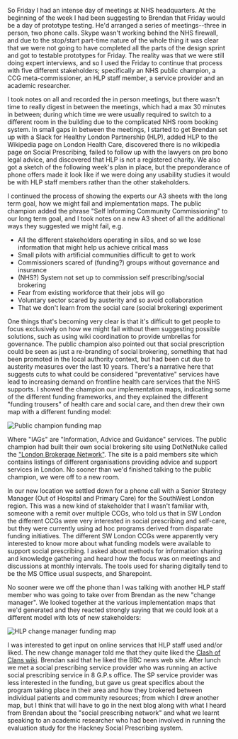 So Friday I had an intense day of meetings at NHS headquarters.  At the beginning of the week I had been suggesting to Brendan that Friday would be a day of prototype testing.  He'd arranged a series of meetings--three in person, two phone calls.  Skype wasn't working behind the NHS firewall, and due to the stop/start part-time nature of the whole thing it was clear that we were not going to have completed all the parts of the design sprint and got to testable prototypes for Friday.  The reality was that we were still doing expert interviews, and so I used the Friday to continue that process with five different stakeholders; specifically an NHS public champion, a CCG meta-commissioner, an HLP staff member, a service provider and an academic researcher.

I took notes on all and recorded the in person meetings, but there wasn't time to really digest in between the meetings, which had a max 30 minutes in between; during which time we were usually required to switch to a different room in the building due to the complicated NHS room booking system.  In small gaps in between the meetings, I started to get Brendan set up with a Slack for Healthy London Partnership (HLP), added HLP to the Wikipedia page on London Health Care, discovered there is no wikipedia page on Social Prescribing, failed to follow up with the lawyers on pro bono legal advice, and discovered that HLP is not a registered charity.  We also got a sketch of the following week's plan in place, but the preponderance of phone offers made it look like if we were doing any usability studies it would be with HLP staff members rather than the other stakeholders.

I continued the process of showing the experts our A3 sheets with the long term goal, how we might fail and implementation maps.  The public champion added the phrase "Self Informing Community Commissioning" to our long term goal, and I took notes on a new A3 sheet of all the additional ways they suggested we might fail, e.g.

* All the different stakeholders operating in silos, and so we lose information that might help us achieve critical mass
* Small pilots with artificial communities difficult to get to work
* Commissioners scared of (funding?) groups without governance and insurance
* (NHS?) System not set up to commission self prescribing/social brokering
* Fear from existing workforce that their jobs will go
* Voluntary sector scared by austerity and so avoid collaboration
* That we don't learn from the social care (social brokering) experiment

One things that's becoming very clear is that it's difficult to get people to focus exclusively on how we might fail without them suggesting possible solutions, such as using wiki coordination to provide umbrellas for governance.  The public champion also pointed out that social prescription could be seen as just a re-branding of social brokering, something that had been promoted in the local authority context, but had been cut due to austerity measures over the last 10 years.  There's a narrative here that suggests cuts to what could be considered "preventative" services have lead to increasing demand on frontline health care services that the NHS supports.  I showed the champion our implementation maps, indicating some of the different funding frameworks, and they explained the different "funding trousers" of health care and social care, and then drew their own map with a different funding model:

![Public champion funding map](https://www.dropbox.com/s/8nq3xdyv9027kaw/PublicChampion-map.JPG?dl=1)

Where "IAGs" are "Information, Advice and Guidance" services.  The public champion had built their own social brokering site using DotNetNuke called the ["London Brokerage Network"](http://www.londonbrokeragenetwork.com/).  The site is a paid members site which contains listings of different organisations providing advice and support services in London.  No sooner than we'd finished talking to the public champion, we were off to a new room.

In our new location we settled down for a phone call with a Senior Strategy Manager (Out of Hospital and Primary Care) for the SouthWest London region.  This was a new kind of stakeholder that I wasn't familiar with, someone with a remit over multiple CCGs, who told us that in SW London the different CCGs were very interested in social prescribing and self-care, but they were currently using ad hoc programs derived from disparate funding initiatives.  The different SW London CCGs were apparently very interested to know more about what funding models were available to support social prescribing.  I asked about methods for information sharing and knowledge gathering and heard how the focus was on meetings and discussions at monthly intervals.  The tools used for sharing digitally tend to be the MS Office usual suspects, and Sharepoint.

No sooner were we off the phone than I was talking with another HLP staff member who was going to take over from Brendan as the new "change manager".  We looked together at the various implementation maps that we'd generated and they reacted strongly saying that we could look at a different model with lots of new stakeholders:

![HLP change manager funding map](https://www.dropbox.com/s/167lb2jnu59vbig/HLP-change-manager-map.JPG?dl=1)

I was interested to get input on online services that HLP staff used and/or liked.  The new change manager told me that they quite liked the [Clash of Clans wiki](http://clashofclans.wikia.com/wiki/Clash_of_Clans_Wiki).  Brendan said that he liked the BBC news web site.  After lunch we met a social prescribing service provider who was running an active social prescribing service in 8 G.P.s office.  The SP service provider was less interested in the funding, but gave us great specifics about the program taking place in their area and how they brokered between individual patients and community resources; from which I drew another map, but I think that will have to go in the next blog along with what I heard from Brendan about the "social prescribing network" and what we learnt speaking to an academic researcher who had been involved in running the evaluation study for the Hackney Social Prescribing system.  


